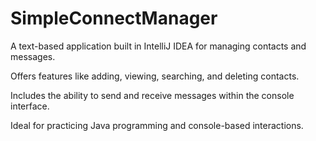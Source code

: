 # SimpleConnectManager
A text-based application built in IntelliJ IDEA for managing contacts and messages.

Offers features like adding, viewing, searching, and deleting contacts.

Includes the ability to send and receive messages within the console interface.

Ideal for practicing Java programming and console-based interactions.
